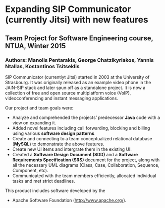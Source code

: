 # Expanding SIP Communicator (currently Jitsi) with new features 
## Team Project for Software Engineering course, NTUA, Winter 2015
### Authors: Manolis Pentarakis, George Chatzikyriakos, Yannis Ntallas, Kostantinos Tsitseklis

SIP Communicator (currentlyt Jitsi) started in 2003 at the University of Strasbourg. It was originally released as an example video phone in the JAIN-SIP stack and later spun off as a standalone project.
It is now a collection of free and open source multiplatform voice (VoIP), videoconferencing and instant messaging applications.

Our project and team goals were:
- Analyze and comprehended the projects’ predecessor **Java** code with a view on expanding it.
-	Added novel features including call forwarding, blocking and billing using various **software design patterns**.
- Create and connecting to a team conceptualized relational database (**MySQL**) to demonstrate the above features.
- Create new UI items and intergrate them in the existing UI.
-	Created a **Software Design Document (SDD)** and a **Software Requirements Specification (SRS)** document for the project, along with all the necessary UML diagrams (Class, Case, Collaboration, Sequence, Component, etc).
-	Communicated with the team members efficiently, allocated individual tasks and met strict deadlines.

This product includes software developed by the
* Apache Software Foundation (http://www.apache.org/).

